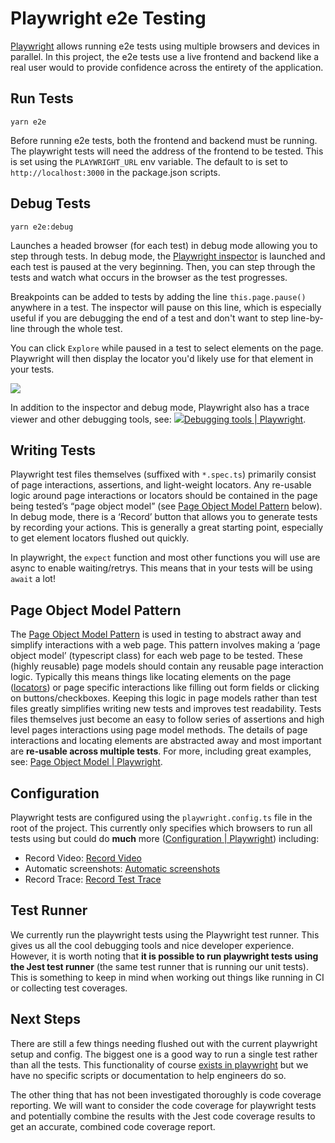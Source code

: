 # Playwright e2e Testing

[Playwright](https://playwright.dev/) allows running e2e tests using multiple browsers and devices in parallel. In this project, the e2e tests use a live frontend and backend like a real user would to provide confidence across the entirety of the application.

## Run Tests

`yarn e2e`

Before running e2e tests, both the frontend and backend must be running. The playwright tests will need the address of the frontend to be tested. This is set using the `PLAYWRIGHT_URL` env variable. The default to is set to `http://localhost:3000` in the package.json scripts.

## Debug Tests

`yarn e2e:debug`

Launches a headed browser (for each test) in debug mode allowing you to step through tests. In debug mode, the [Playwright inspector](https://playwright.dev/docs/inspector) is launched and each test is paused at the very beginning. Then, you can step through the tests and watch what occurs in the browser as the test progresses.

Breakpoints can be added to tests by adding the line `this.page.pause()` anywhere in a test. The inspector will pause on this line, which is especially useful if you are debugging the end of a test and don't want to step line-by-line through the whole test.

You can click `Explore` while paused in a test to select elements on the page. Playwright will then display the locator you'd likely use for that element in your tests.

![](blob:https://truss-dds.atlassian.net/7ddde607-7722-4ff9-ba16-00a9b6daa9fa)

In addition to the inspector and debug mode, Playwright also has a trace viewer and other debugging tools, see: [![](https://playwright.dev/img/playwright-logo.svg)Debugging tools | Playwright](https://playwright.dev/docs/debug).

## Writing Tests

Playwright test files themselves (suffixed with `*.spec.ts`) primarily consist of page interactions, assertions, and light-weight locators. Any re-usable logic around page interactions or locators should be contained in the page being tested’s “page object model” (see [Page Object Model Pattern](https://truss-dds.atlassian.net/wiki/spaces/eng/pages/86114329/Playwright+e2e+Testing#Page-Object-Model-Pattern "https://truss-dds.atlassian.net/wiki/spaces/eng/pages/86114329/Playwright+e2e+Testing#Page-Object-Model-Pattern") below). In debug mode, there is a ‘Record’ button that allows you to generate tests by recording your actions. This is generally a great starting point, especially to get element locators flushed out quickly.

In playwright, the `expect` function and most other functions you will use are async to enable waiting/retrys. This means that in your tests will be using `await` a lot!

## Page Object Model Pattern

The [Page Object Model Pattern](https://playwright.dev/docs/test-pom) is used in testing to abstract away and simplify interactions with a web page. This pattern involves making a ‘page object model’ (typescript class) for each web page to be tested. These (highly reusable) page models should contain any reusable page interaction logic. Typically this means things like locating elements on the page ([locators](https://playwright.dev/docs/api/class-locator)) or page specific interactions like filling out form fields or clicking on buttons/checkboxes. Keeping this logic in page models rather than test files greatly simplifies writing new tests and improves test readability. Tests files themselves just become an easy to follow series of assertions and high level pages interactions using page model methods. The details of page interactions and locating elements are abstracted away and most important are **re-usable across multiple tests**. For more, including great examples, see: [Page Object Model | Playwright](https://playwright.dev/docs/test-pom).

## Configuration

Playwright tests are configured using the `playwright.config.ts` file in the root of the project. This currently only specifies which browsers to run all tests using but could do **much** more ([Configuration | Playwright](https://playwright.dev/docs/test-configuration)) including:

- Record Video: [Record Video](https://playwright.dev/docs/test-configuration#record-video)
- Automatic screenshots: [Automatic screenshots](https://playwright.dev/docs/test-configuration#automatic-screenshots)
- Record Trace: [Record Test Trace](https://playwright.dev/docs/test-configuration#record-test-trace)

## Test Runner

We currently run the playwright tests using the Playwright test runner. This gives us all the cool debugging tools and nice developer experience. However, it is worth noting that **it is possible to run playwright tests using the Jest test runner** (the same test runner that is running our unit tests). This is something to keep in mind when working out things like running in CI or collecting test coverages.

## Next Steps

There are still a few things needing flushed out with the current playwright setup and config. The biggest one is a good way to run a single test rather than all the tests. This functionality of course [exists in playwright](https://playwright.dev/docs/test-cli) but we have no specific scripts or documentation to help engineers do so.

The other thing that has not been investigated thoroughly is code coverage reporting. We will want to consider the code coverage for playwright tests and potentially combine the results with the Jest code coverage results to get an accurate, combined code coverage report.
